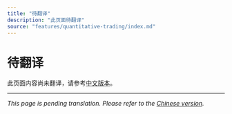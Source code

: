 ```yaml
---
title: "待翻译"
description: "此页面待翻译"
source: "features/quantitative-trading/index.md"
---
```


# 待翻译

此页面内容尚未翻译，请参考[中文版本](../../zh/features/quantitative-trading/index.md)。

---

*This page is pending translation. Please refer to the [Chinese version](../../zh/features/quantitative-trading/index.md).*
